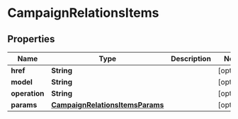 
# CampaignRelationsItems

## Properties
Name | Type | Description | Notes
------------ | ------------- | ------------- | -------------
**href** | **String** |  |  [optional]
**model** | **String** |  |  [optional]
**operation** | **String** |  |  [optional]
**params** | [**CampaignRelationsItemsParams**](CampaignRelationsItemsParams.md) |  |  [optional]



